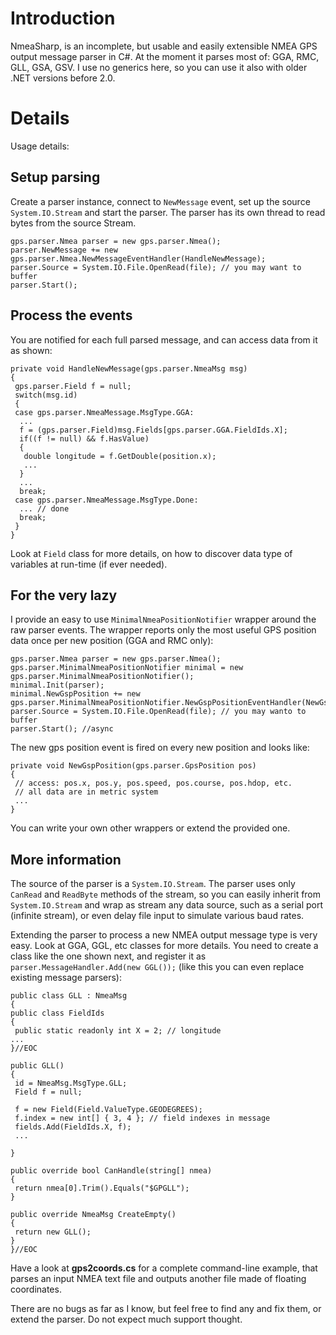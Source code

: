 # Introduction #

NmeaSharp, is an incomplete, but usable and easily extensible NMEA GPS output message parser in C#. At the moment it parses most of: GGA, RMC, GLL, GSA, GSV. I use no generics here, so you can use it also with older .NET versions before 2.0.

# Details #

Usage details:

## Setup parsing ##

Create a parser instance, connect to `NewMessage` event, set up the source `System.IO.Stream` and start the parser. The parser has its own thread to read bytes from the source Stream.

```
gps.parser.Nmea parser = new gps.parser.Nmea();
parser.NewMessage += new gps.parser.Nmea.NewMessageEventHandler(HandleNewMessage);
parser.Source = System.IO.File.OpenRead(file); // you may want to buffer
parser.Start();
```

## Process the events ##

You are notified for each full parsed message, and can access data from it as shown:

```
private void HandleNewMessage(gps.parser.NmeaMsg msg)
{
 gps.parser.Field f = null;
 switch(msg.id)
 {
 case gps.parser.NmeaMessage.MsgType.GGA:
  ...
  f = (gps.parser.Field)msg.Fields[gps.parser.GGA.FieldIds.X];
  if((f != null) && f.HasValue)
  {
   double longitude = f.GetDouble(position.x);
   ...
  }
  ...
  break;
 case gps.parser.NmeaMessage.MsgType.Done:
  ... // done
  break;
 }
}
```

Look at `Field` class for more details, on how to discover data type of variables at run-time (if ever needed).

## For the very lazy ##

I provide an easy to use `MinimalNmeaPositionNotifier` wrapper around the raw parser events. The wrapper reports only the most useful GPS position data once per new position (GGA and RMC only):

```
gps.parser.Nmea parser = new gps.parser.Nmea();
gps.parser.MinimalNmeaPositionNotifier minimal = new gps.parser.MinimalNmeaPositionNotifier();
minimal.Init(parser);
minimal.NewGspPosition += new gps.parser.MinimalNmeaPositionNotifier.NewGspPositionEventHandler(NewGspPosition);
parser.Source = System.IO.File.OpenRead(file); // you may wanto to buffer
parser.Start(); //async
```

The new gps position event is fired on every new position and looks like:

```
private void NewGspPosition(gps.parser.GpsPosition pos)
{
 // access: pos.x, pos.y, pos.speed, pos.course, pos.hdop, etc.
 // all data are in metric system
 ...
}
```

You can write your own other wrappers or extend the provided one.

## More information ##

The source of the parser is a `System.IO.Stream`. The parser uses only `CanRead` and `ReadByte` methods of the stream, so you can easily inherit from `System.IO.Stream` and wrap as stream any data source, such as a serial port (infinite stream), or even delay file input to simulate various baud rates.

Extending the parser to process a new NMEA output message type is very easy. Look at GGA, GGL, etc classes for more details. You need to create a class like the one shown next, and register it as `parser.MessageHandler.Add(new GGL());` (like this you can even replace existing message parsers):

```
public class GLL : NmeaMsg
{
public class FieldIds
{
 public static readonly int X = 2; // longitude
...
}//EOC

public GLL()
{
 id = NmeaMsg.MsgType.GLL;
 Field f = null;

 f = new Field(Field.ValueType.GEODEGREES);
 f.index = new int[] { 3, 4 }; // field indexes in message
 fields.Add(FieldIds.X, f);
 ...

}

public override bool CanHandle(string[] nmea)
{
 return nmea[0].Trim().Equals("$GPGLL");
}

public override NmeaMsg CreateEmpty()
{
 return new GLL();
}
}//EOC
```

Have a look at **gps2coords.cs** for a complete command-line example, that parses an input NMEA text file and outputs another file made of floating coordinates.

There are no bugs as far as I know, but feel free to find any and fix them, or extend the parser. Do not expect much support thought.